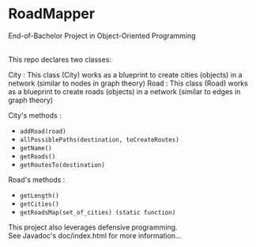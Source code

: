 # RoadMapper
End-of-Bachelor Project in Object-Oriented Programming <br /><br />

This repo declares two classes: <br />

City : This class (City) works as a blueprint to create cities (objects) in a network (similar to nodes in graph theory)
Road : This class (Road) works as a blueprint to create roads (objects) in a network (similar to edges in graph theory)

City's methods :

- `addRoad(road)`
- `allPossiblePaths(destination, toCreateRoutes)`
- `getName()`
- `getRoads()`
- `getRoutesTo(destination)`

Road's methods :

- `getLength()`
- `getCities()`
- `getRoadsMap(set_of_cities) (static function)`


This project also leverages defensive programming.<br />
See Javadoc's doc/index.html for more information...


